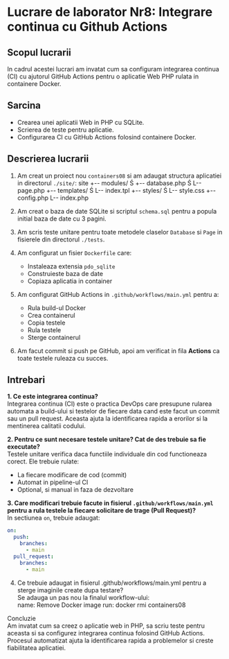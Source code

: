 # Lucrare de laborator Nr8: Integrare continua cu Github Actions

## Scopul lucrarii
In cadrul acestei lucrari am invatat cum sa configuram integrarea continua (CI) cu ajutorul GitHub Actions pentru o aplicatie Web PHP rulata in containere Docker.

## Sarcina
- Crearea unei aplicatii Web in PHP cu SQLite.
- Scrierea de teste pentru aplicatie.
- Configurarea CI cu GitHub Actions folosind containere Docker.

## Descrierea lucrarii

1. Am creat un proiect nou `containers08` si am adaugat structura aplicatiei in directorul `./site/`:
site 
+-- modules/ 
Ś +-- database.php 
Ś L-- page.php 
+-- templates/ 
Ś L-- index.tpl 
+-- styles/ 
Ś L-- style.css 
+-- config.php 
L-- index.php

2. Am creat o baza de date SQLite si scriptul `schema.sql` pentru a popula initial baza de date cu 3 pagini.

3. Am scris teste unitare pentru toate metodele claselor `Database` si `Page` in fisierele din directorul `./tests`.

4. Am configurat un fisier `Dockerfile` care:
   - Instaleaza extensia `pdo_sqlite`
   - Construieste baza de date
   - Copiaza aplicatia in container

5. Am configurat GitHub Actions in `.github/workflows/main.yml` pentru a:
   - Rula build-ul Docker
   - Crea containerul
   - Copia testele
   - Rula testele
   - Sterge containerul

6. Am facut commit si push pe GitHub, apoi am verificat in fila **Actions** ca toate testele ruleaza cu succes.

## Intrebari

**1. Ce este integrarea continua?**  
Integrarea continua (CI) este o practica DevOps care presupune rularea automata a build-ului si testelor de fiecare data cand este facut un commit sau un pull request. Aceasta ajuta la identificarea rapida a erorilor si la mentinerea calitatii codului.

**2. Pentru ce sunt necesare testele unitare? Cat de des trebuie sa fie executate?**  
Testele unitare verifica daca functiile individuale din cod functioneaza corect. Ele trebuie rulate:
- La fiecare modificare de cod (commit)
- Automat in pipeline-ul CI
- Optional, si manual in faza de dezvoltare

**3. Care modificari trebuie facute in fisierul `.github/workflows/main.yml` pentru a rula testele la fiecare solicitare de trage (Pull Request)?**  
In sectiunea `on`, trebuie adaugat:
```yaml
on:
  push:
    branches:
      - main
  pull_request:
    branches:
      - main

```
4. Ce trebuie adaugat in fisierul .github/workflows/main.yml pentru a sterge imaginile create dupa testare?  
Se adauga un pas nou la finalul workflow-ului:  
name: Remove Docker image
run: docker rmi containers08

Concluzie  
Am invatat cum sa creez o aplicatie web in PHP, sa scriu teste pentru aceasta si sa configurez integrarea continua folosind GitHub Actions. Procesul automatizat ajuta la identificarea rapida a problemelor si creste fiabilitatea aplicatiei.


